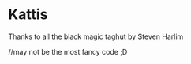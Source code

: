 # Kattis

Thanks to all the black magic taghut by Steven Harlim

//may not be the most fancy code ;D
